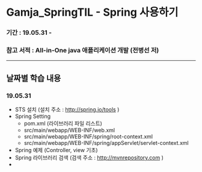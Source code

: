 # Gamja_SpringTIL - Spring 사용하기

### 기간 : 19.05.31 -
### 참고 서적 : All-in-One java 애플리케이션 개발 (전병선 저)


---
## 날짜별 학습 내용
### 19.05.31
- STS 설치 (설치 주소 : <http://spring.io/tools> )
- Spring Setting
  - pom.xml (라이브러리 파일 리스트)
  - src/main/webapp/WEB-INF/web.xml
  - src/main/webapp/WEB-INF/spring/root-context.xml
  - src/main/webapp/WEB-INF/spring/appServlet/servlet-context.xml
- Spring 예제 (Controller, view 기초)
- Spring 라이브러리 검색 (검색 주소 : <http://mvnrepository.com> )
-
